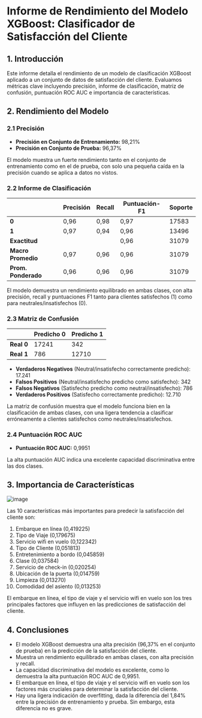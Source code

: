 # Informe de Rendimiento del Modelo XGBoost: Clasificador de Satisfacción del Cliente

## 1. Introducción

Este informe detalla el rendimiento de un modelo de clasificación XGBoost aplicado a un conjunto de datos de satisfacción del cliente. Evaluamos métricas clave incluyendo precisión, informe de clasificación, matriz de confusión, puntuación ROC AUC e importancia de características.

## 2. Rendimiento del Modelo

### 2.1 Precisión

- **Precisión en Conjunto de Entrenamiento:** 98,21%
- **Precisión en Conjunto de Prueba:** 96,37%

El modelo muestra un fuerte rendimiento tanto en el conjunto de entrenamiento como en el de prueba, con solo una pequeña caída en la precisión cuando se aplica a datos no vistos.

### 2.2 Informe de Clasificación

|       | Precisión | Recall | Puntuación-F1 | Soporte |
|-------|-----------|--------|---------------|---------|
| **0** | 0,96      | 0,98   | 0,97          | 17583   |
| **1** | 0,97      | 0,94   | 0,96          | 13496   |
| **Exactitud**       |           |        | 0,96          | 31079   |
| **Macro Promedio**   | 0,97      | 0,96   | 0,96          | 31079   |
| **Prom. Ponderado**  | 0,96      | 0,96   | 0,96          | 31079   |

El modelo demuestra un rendimiento equilibrado en ambas clases, con alta precisión, recall y puntuaciones F1 tanto para clientes satisfechos (1) como para neutrales/insatisfechos (0).

### 2.3 Matriz de Confusión

|                | Predicho 0 | Predicho 1 |
|----------------|------------|------------|
| **Real 0**     | 17241      | 342        |
| **Real 1**     | 786        | 12710      |

- **Verdaderos Negativos** (Neutral/insatisfecho correctamente predicho): 17.241
- **Falsos Positivos** (Neutral/insatisfecho predicho como satisfecho): 342
- **Falsos Negativos** (Satisfecho predicho como neutral/insatisfecho): 786
- **Verdaderos Positivos** (Satisfecho correctamente predicho): 12.710

La matriz de confusión muestra que el modelo funciona bien en la clasificación de ambas clases, con una ligera tendencia a clasificar erróneamente a clientes satisfechos como neutrales/insatisfechos.

### 2.4 Puntuación ROC AUC

- **Puntuación ROC AUC:** 0,9951

La alta puntuación AUC indica una excelente capacidad discriminativa entre las dos clases.

## 3. Importancia de Características

![image](https://github.com/user-attachments/assets/79717f71-a7f9-4253-9065-9f879cc46d90)

Las 10 características más importantes para predecir la satisfacción del cliente son:

1. Embarque en línea (0,419225)
2. Tipo de Viaje (0,179675)
3. Servicio wifi en vuelo (0,122342)
4. Tipo de Cliente (0,051813)
5. Entretenimiento a bordo (0,045859)
6. Clase (0,037584)
7. Servicio de check-in (0,020254)
8. Ubicación de la puerta (0,014759)
9. Limpieza (0,013270)
10. Comodidad del asiento (0,013253)

El embarque en línea, el tipo de viaje y el servicio wifi en vuelo son los tres principales factores que influyen en las predicciones de satisfacción del cliente.

## 4. Conclusiones

- El modelo XGBoost demuestra una alta precisión (96,37% en el conjunto de prueba) en la predicción de la satisfacción del cliente.
- Muestra un rendimiento equilibrado en ambas clases, con alta precisión y recall.
- La capacidad discriminativa del modelo es excelente, como lo demuestra la alta puntuación ROC AUC de 0,9951.
- El embarque en línea, el tipo de viaje y el servicio wifi en vuelo son los factores más cruciales para determinar la satisfacción del cliente.
- Hay una ligera indicación de overfitting, dada la diferencia del 1,84% entre la precisión de entrenamiento y prueba. Sin embargo, esta diferencia no es grave.
